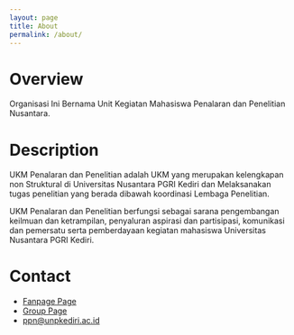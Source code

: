 ```yaml
---
layout: page
title: About
permalink: /about/
---
```


Overview
========
Organisasi Ini Bernama Unit Kegiatan Mahasiswa Penalaran dan Penelitian Nusantara.

Description
===========
UKM Penalaran dan Penelitian adalah UKM yang merupakan kelengkapan non Struktural di Universitas Nusantara PGRI Kediri dan Melaksanakan tugas penelitian yang berada dibawah koordinasi Lembaga Penelitian.

UKM Penalaran dan Penelitian berfungsi sebagai sarana pengembangan keilmuan dan ketrampilan, penyaluran aspirasi dan partisipasi, komunikasi dan pemersatu serta pemberdayaan kegiatan mahasiswa Universitas Nusantara PGRI Kediri.

Contact
=======
* [Fanpage Page][fanpage]
* [Group Page][group]
* ppn@unpkediri.ac.id


[fanpage]: https://www.facebook.com/ukm.ppn.unpkediri
[group]: https://www.facebook.com/groups/446320655454046/